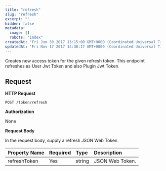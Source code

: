 ```yaml
---
title: "refresh"
slug: "refresh"
excerpt: ""
hidden: false
metadata: 
  image: []
  robots: "index"
createdAt: "Fri Jun 30 2017 13:15:00 GMT+0000 (Coordinated Universal Time)"
updatedAt: "Fri Nov 17 2017 14:30:17 GMT+0000 (Coordinated Universal Time)"
---
```

Creates new access token for the given refresh token. This endpoint refreshes as User Jwt Token and also Plugin Jwt Token.

## Request

**HTTP Request**

```text
POST /token/refresh
```

**Authorization**

None

**Request Body**

In the request body, supply a refresh JSON Web Token.

| Property Name | Required | Type   | Description     |
| :------------ | :------- | :----- | :-------------- |
| refreshToken  | Yes      | string | JSON Web Token. |
